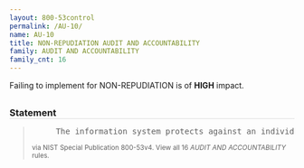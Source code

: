 ```yaml
---
layout: 800-53control
permalink: /AU-10/
name: AU-10
title: NON-REPUDIATION AUDIT AND ACCOUNTABILITY
family: AUDIT AND ACCOUNTABILITY
family_cnt: 16
---
```

<p class="text-danger">Failing to implement for NON-REPUDIATION is of <b>HIGH</b> impact.</p>

<h3 style="border-bottom:1px solid #ddd;margin:30px 0 8px 0;">Statement</h3>
<blockquote>
<pre>     The information system protects against an individual (or process acting on behalf of an individual) falsely denying having performed [Assignment: organization-defined actions to be covered by non-repudiation]. 
</pre>
<p><small>via NIST Special Publication 800-53v4. View all 16 <i>AUDIT AND ACCOUNTABILITY</i> rules. <a href="/cce/ssg/group/$Group_id"><span class="glyphicon glyphicon-link"></span></a> </small></p>
</blockquote>

